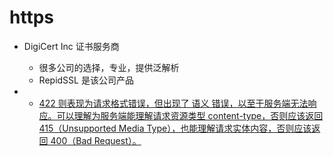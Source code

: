 # https

- DigiCert Inc 证书服务商
  - 很多公司的选择，专业，提供泛解析
  - RepidSSL 是该公司产品

- - [422 则表现为请求格式错误，但出现了 语义 错误，以至于服务端无法响应。可以理解为服务端能理解请求资源类型 content-type，否则应该返回 415（Unsupported Media Type），也能理解请求实体内容，否则应该返回 400（Bad Request）。](https://www.php.cn/web/web-http422.html)
